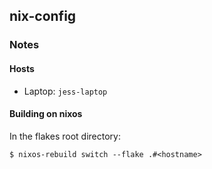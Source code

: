 ## nix-config

### Notes

#### Hosts
* Laptop: `jess-laptop`

#### Building on nixos
In the flakes root directory:

`$ nixos-rebuild switch --flake .#<hostname>`